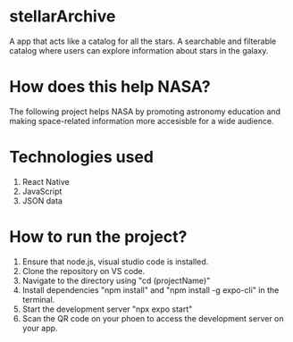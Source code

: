 # stellarArchive
A app that acts like a catalog for all the stars. A searchable and filterable catalog where users can explore information about stars in the galaxy. 

# How does this help NASA?
The following project helps NASA by promoting astronomy education and making space-related information more accesisble for a wide audience. 

# Technologies used
1. React Native
2. JavaScript
3. JSON data

# How to run the project? 
1. Ensure that node.js, visual studio code is installed.
2. Clone the repository on VS code.
3. Navigate to the directory using "cd (projectName)"
4. Install dependencies "npm install" and "npm install -g expo-cli" in the terminal.
5. Start the development server "npx expo start"
6. Scan the QR code on your phoen to access the development server on your app.
